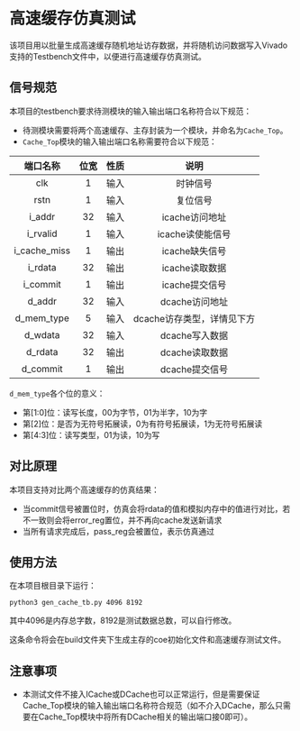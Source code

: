 # 高速缓存仿真测试

该项目用以批量生成高速缓存随机地址访存数据，并将随机访问数据写入Vivado支持的Testbench文件中，以便进行高速缓存仿真测试。

## 信号规范

本项目的testbench要求待测模块的输入输出端口名称符合以下规范：

* 待测模块需要将两个高速缓存、主存封装为一个模块，并命名为`Cache_Top`。
* `Cache_Top`模块的输入输出端口名称需要符合以下规范：

| 端口名称 | 位宽 | 性质 | 说明 |
| :---: | :---: | :---: | :---: |
| clk | 1 | 输入 | 时钟信号 |
| rstn | 1 | 输入 | 复位信号 |
| i_addr | 32 | 输入 | icache访问地址 |
| i_rvalid | 1 | 输入 | icache读使能信号 |
| i_cache_miss | 1 | 输出 | icache缺失信号 |
| i_rdata | 32 | 输出 | icache读取数据 |
| i_commit | 1 | 输出| icache提交信号 |
| d_addr | 32 | 输入 | dcache访问地址 |
| d_mem_type | 5 | 输入 | dcache访存类型，详情见下方 |
| d_wdata | 32 | 输入 | dcache写入数据 |
| d_rdata | 32 | 输出 | dcache读取数据 |
| d_commit | 1 | 输出 | dcache提交信号 |

`d_mem_type`各个位的意义：

* 第[1:0]位：读写长度，00为字节，01为半字，10为字
* 第[2]位：是否为无符号拓展读，0为有符号拓展读，1为无符号拓展读
* 第[4:3]位：读写类型，01为读，10为写

## 对比原理

本项目支持对比两个高速缓存的仿真结果：

* 当commit信号被置位时，仿真会将rdata的值和模拟内存中的值进行对比，若不一致则会将error_reg置位，并不再向cache发送新请求
* 当所有请求完成后，pass_reg会被置位，表示仿真通过

## 使用方法

在本项目根目录下运行：
    
```shell
python3 gen_cache_tb.py 4096 8192
```

其中4096是内存总字数，8192是测试数据总数，可以自行修改。

这条命令将会在build文件夹下生成主存的coe初始化文件和高速缓存测试文件。

## 注意事项

* 本测试文件不接入ICache或DCache也可以正常运行，但是需要保证Cache_Top模块的输入输出端口名称符合规范（如不介入DCache，那么只需要在Cache_Top模块中将所有DCache相关的输出端口接0即可）。
